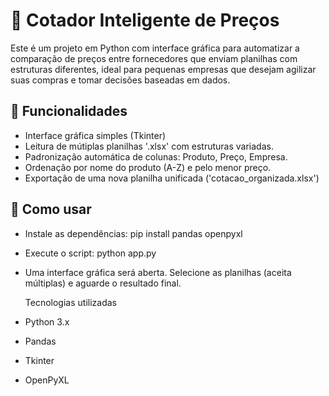 # 🧠 Cotador Inteligente de Preços

Este é um projeto em Python com interface gráfica para automatizar a comparação de preços entre fornecedores que enviam planilhas com estruturas diferentes,
ideal para pequenas  empresas que desejam agilizar suas compras e tomar decisões baseadas em dados.

## 💼 Funcionalidades

- Interface gráfica simples (Tkinter)
- Leitura de mútiplas planilhas '.xlsx' com estruturas variadas.
- Padronização automática de colunas: Produto, Preço, Empresa.
- Ordenação por nome do produto (A-Z) e pelo menor preço.
- Exportação de uma nova planilha unificada ('cotacao_organizada.xlsx')

## 🚀 Como usar

- Instale as dependências: pip install pandas openpyxl
- Execute o script: python app.py
- Uma interface gráfica será aberta. Selecione as planilhas (aceita múltiplas) e aguarde o resultado final.
  

   Tecnologias utilizadas
   
- Python 3.x
- Pandas
- Tkinter
- OpenPyXL


